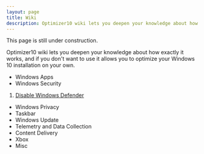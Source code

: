 ```yaml
---
layout: page
title: Wiki
description: Optimizer10 wiki lets you deepen your knowledge about how it works, and how to optimize your Windows 10 installation on your own.
---
```


<style>
  h1, h2, h3, h4, h5 ,h6 {
    color: rgba(255,255,255,0.8);
  }
</style>

<p class="message">
This page is still under construction.
</p>
Optimizer10 wiki lets you deepen your knowledge about how exactly it works, and if you don't want to use it allows you to optimize your Windows 10 installation on your own.

- Windows Apps
- Windows Security
1. <a href="/wiki/disable-windows-defender">Disable Windows Defender</a>
- Windows Privacy
- Taskbar
- Windows Update
- Telemetry and Data Collection
- Content Delivery
- Xbox
- Misc